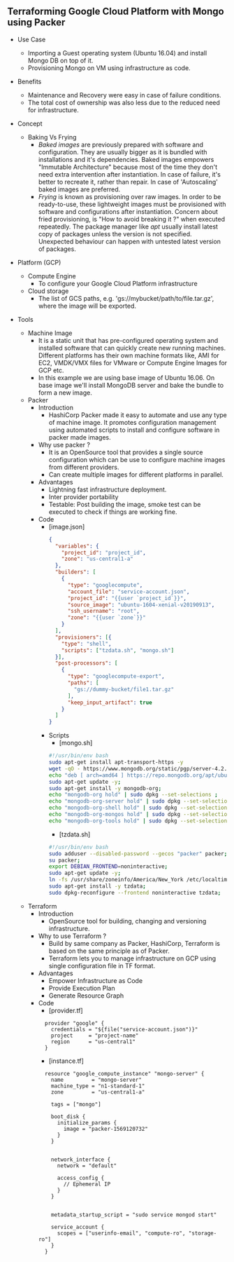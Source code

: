 <h2>Terraforming Google Cloud Platform with Mongo using Packer</h2> 

- Use Case
  - Importing a Guest operating system (Ubuntu 16.04) and install Mongo DB on top of it.
  - Provisioning Mongo on VM using infrastructure as code. 
    
- Benefits 
  - Maintenance and Recovery were easy in case of failure conditions.
  - The total cost of ownership was also less due to the reduced need for infrastructure.
  
- Concept
  - Baking Vs Frying
    - <i>Baked images</i> are previously prepared with software and configuration. They are usually bigger as it is bundled with installations and it's dependencies.
      Baked images empowers "Immutable Architecture" because most of the time they don't need extra intervention after instantiation. In case of failure, it's better
      to recreate it, rather than repair. In case of 'Autoscaling' baked images are preferred.
    - <i>Frying</i> is known as provisioning over raw images. In order to be ready-to-use, these lightweight images must be provisioned with software and configurations
      after instantiation. Concern about fried provisioning, is "How to avoid breaking it ?" when executed repeatedly. The package manager like <i>apt</i> usually install
      latest copy of packages unless the version is not specified. Unexpected behaviour can happen with untested latest version of packages.   

- Platform (GCP)
  - Compute Engine
    - To configure your Google Cloud Platform infrastructure
  - Cloud storage
    - The list of GCS paths, e.g. 'gs://mybucket/path/to/file.tar.gz', where the image will be exported. 
  
- Tools
  - Machine Image
    - It is a static unit that has pre-configured operating system and installed software that can quickly create new running machines. Different platforms has their own machine
      formats like, AMI for EC2, VMDK/VMX files for VMware or Compute Engine Images for GCP etc.
    - In this example we are using base image of Ubuntu 16.06. On base image we'll install MongoDB server and bake the bundle to form a new image.   
  - Packer
    - Introduction
      - HashiCorp Packer made it easy to automate and use any type of machine image. It promotes configuration management using automated scripts to install and configure
        software in packer made images.
    - Why use packer ?
      - It is an OpenSource tool that provides a single source configuration which can be use to configure machine images from different providers.
      - Can create multiple images for different platforms in parallel.
    - Advantages
      - Lightning fast infrastructure deployment.
      - Inter provider portability
      - Testable: Post building the image, smoke test can be executed to check if things are working fine. 
    - Code
      - [image.json]
        ```json
        {
          "variables": {
            "project_id": "project_id",
            "zone": "us-central1-a"
          },
          "builders": [
            {
              "type": "googlecompute",
              "account_file": "service-account.json",
              "project_id": "{{user `project_id`}}",
              "source_image": "ubuntu-1604-xenial-v20190913",
              "ssh_username": "root",
              "zone": "{{user `zone`}}"
            }
          ],
          "provisioners": [{
            "type": "shell",
            "scripts": ["tzdata.sh", "mongo.sh"]
          }],
          "post-processors": [
            {
              "type": "googlecompute-export",
              "paths": [
                "gs://dummy-bucket/file1.tar.gz"
              ],
              "keep_input_artifact": true
            }
          ]
        }
        ```
      - Scripts
        - [mongo.sh]
        ```bash
        #!/usr/bin/env bash
        sudo apt-get install apt-transport-https -y
        wget -qO - https://www.mongodb.org/static/pgp/server-4.2.asc | sudo apt-key add - ;
        echo "deb [ arch=amd64 ] https://repo.mongodb.org/apt/ubuntu xenial/mongodb-org/4.2 multiverse" | sudo tee /etc/apt/sources.list.d/mongodb-org-4.2.list ;
        sudo apt-get update -y;
        sudo apt-get install -y mongodb-org;
        echo "mongodb-org hold" | sudo dpkg --set-selections ;
        echo "mongodb-org-server hold" | sudo dpkg --set-selections ;
        echo "mongodb-org-shell hold" | sudo dpkg --set-selections ;
        echo "mongodb-org-mongos hold" | sudo dpkg --set-selections ;
        echo "mongodb-org-tools hold" | sudo dpkg --set-selections ;
        ```
        - [tzdata.sh]
        ```bash
        #!/usr/bin/env bash
        sudo adduser --disabled-password --gecos "packer" packer;
        su packer;
        export DEBIAN_FRONTEND=noninteractive;
        sudo apt-get update -y;
        ln -fs /usr/share/zoneinfo/America/New_York /etc/localtime;
        sudo apt-get install -y tzdata;
        sudo dpkg-reconfigure --frontend noninteractive tzdata;
        ```            
  - Terraform
    - Introduction
      - OpenSource tool for building, changing and versioning infrastructure. 
    - Why to use Terraform ?
      - Build by same company as Packer, HashiCorp, Terraform is based on the same principle as of Packer.
      - Terraform lets you to manage infrastructure on GCP using single configuration file in TF format.
    - Advantages
      - Empower Infrastructure as Code
      - Provide Execution Plan
      - Generate Resource Graph
    - Code
      - [provider.tf]
      ```hcl-terraform
        provider "google" {
          credentials = "${file("service-account.json")}"
          project     = "project-name"
          region      = "us-central1"
        }
      ```
      - [instance.tf]
      ```hcl-terraform
        resource "google_compute_instance" "mongo-server" {
          name         = "mongo-server"
          machine_type = "n1-standard-1"
          zone         = "us-central1-a"
        
          tags = ["mongo"]
        
          boot_disk {
            initialize_params {
              image = "packer-1569120732"
            }
          }
        
        
          network_interface {
            network = "default"
        
            access_config {
              // Ephemeral IP
            }
          }
        
        
          metadata_startup_script = "sudo service mongod start"
        
          service_account {
            scopes = ["userinfo-email", "compute-ro", "storage-ro"]
          }
        }
      ```
